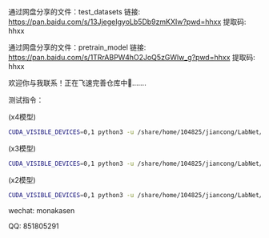 通过网盘分享的文件：test_datasets
链接: https://pan.baidu.com/s/13JjegeIgyoLb5Db9zmKXIw?pwd=hhxx 提取码: hhxx

通过网盘分享的文件：pretrain_model
链接: https://pan.baidu.com/s/1TRrABPW4hO2JoQ5zGWlw_g?pwd=hhxx 提取码: hhxx

欢迎你与我联系！正在飞速完善仓库中🏃.......‍

测试指令：  

(x4模型)
```bash
CUDA_VISIBLE_DEVICES=0,1 python3 -u /share/home/104825/jiancong/LabNet/codes/config/LabNet/test.py -opt=/share/home/104825/jiancong/LabNet/codes/config/LabNet/options/setting1/test/test_setting1_x4.yml
```

(x3模型)
```bash
CUDA_VISIBLE_DEVICES=0,1 python3 -u /share/home/104825/jiancong/LabNet/codes/config/LabNet/test.py -opt=/share/home/104825/jiancong/LabNet/codes/config/LabNet/options/setting1/test/test_setting1_x3.yml
```

(x2模型)
```bash
CUDA_VISIBLE_DEVICES=0,1 python3 -u /share/home/104825/jiancong/LabNet/codes/config/LabNet/test.py -opt=/share/home/104825/jiancong/LabNet/codes/config/LabNet/options/setting1/test/test_setting1_x2.yml
```

wechat:
monakasen

QQ:
851805291
